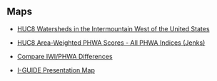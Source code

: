 ## Maps

- [HUC8 Watersheds in the Intermountain West of the United States](https://troutcasey.github.io/Maps/HUC8_IntermountainWest.html)

- [HUC8 Area-Weighted PHWA Scores - All PHWA Indices (Jenks)](https://troutcasey.github.io/Maps/HUC8_PHWA_all_indices_jenks.html)

- [Compare IWI/PHWA Differences](https://troutcasey.github.io/Maps/Compare_Indices_11-8-21.html)

- [I-GUIDE Presentation Map](https://troutcasey.github.io/Maps/IGUIDE_Presentation_Map_v2.html)
